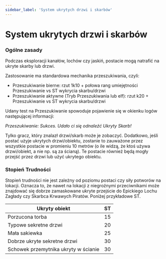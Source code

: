 ```yaml
---
sidebar_label: 'System ukrytych drzwi i skarbów'
---
```



# System ukrytych drzwi i skarbów

### Ogólne zasady
Podczas eksploracji kanałów, lochów czy jaskiń, postacie mogą natrafić na ukryte skarby lub drzwi.

Zastosowanie ma standardowa mechanika przeszukiwania, czyli:

- Przeszukiwanie bierne: rzut 1k10 + połowa rang umiejętności Przeszukiwanie vs ST wykrycia skarbu/drzwi
- Przeszukiwanie aktywne (Tryb Przeszukiwania lub elf): rzut k20 + Przeszukiwanie vs ST wykrycia skarbu/drzwi

Udany test na Przeszukiwanie spowoduje pojawienie się w okienku logów następującej informacji:

*Przeszukiwanie: Sukces. Udało ci się odnaleźć Ukryty Skarb!*

Tylko gracz, który znalazł drzwi/skarb może je zobaczyć. Dodatkowo, jeśli postać użyje ukrytych drzwi/obiektu, zostanie to zauważone przez wszystkie postacie w promieniu 10 metrów (o ile widzą, że ktoś używa drzwi/obiekt, a nie np. są za ścianą). Te postacie również będą mogły przejść przez drzwi lub użyć ukrytego obiektu.

### Stopień Trudności
Stopień trudności nie jest zależny od poziomu postaci czy siły potworów na lokacji. Oznacza to, że nawet na lokacji z niegroźnymi przeciwnikami może znajdować się dobrze zamaskowane ukryte przejście do Epickiego Lochu Zagłady czy Skarbca Krwawych Piratów. Poniżej przykładowe ST.

| Ukryty obiekt                        | ST |
|--------------------------------------|----|
| Porzucona torba                      | 15 |
| Typowe sekretne drzwi                | 20 |
| Mała sakiewka                        | 25 |
| Dobrze ukryte sekretne drzwi         | 30 |
| Schowek przemytnika ukryty w ścianie | 30 |